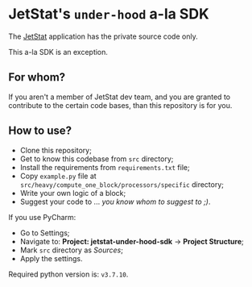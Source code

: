 # JetStat's `under-hood` a-la SDK

The [JetStat](https://jetstat.io/) application has the private source code only.

This a-la SDK is an exception.

## For whom?

If you aren't a member of JetStat dev team,
and you are granted to contribute to the certain code bases,
than this repository is for you.

## How to use?

- Clone this repository;
- Get to know this codebase from `src` directory;
- Install the requirements from `requirements.txt` file;
- Copy `example.py` file at `src/heavy/compute_one_block/processors/specific` directory;
- Write your own logic of a block;
- Suggest your code to ... _you know whom to suggest to ;)_.

If you use PyCharm:

- Go to Settings;
- Navigate to: **Project: jetstat-under-hood-sdk** → **Project Structure**;
- Mark `src` directory as _Sources_;
- Apply the settings.

Required python version is: `v3.7.10`.
